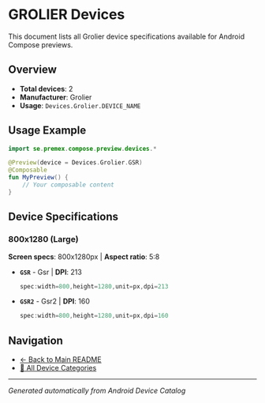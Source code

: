 # GROLIER Devices

This document lists all Grolier device specifications available for Android Compose previews.

## Overview

- **Total devices**: 2
- **Manufacturer**: Grolier
- **Usage**: `Devices.Grolier.DEVICE_NAME`

## Usage Example

```kotlin
import se.premex.compose.preview.devices.*

@Preview(device = Devices.Grolier.GSR)
@Composable
fun MyPreview() {
    // Your composable content
}
```

## Device Specifications

### 800x1280 (Large)

**Screen specs**: 800x1280px | **Aspect ratio**: 5:8

- **`GSR`** - Gsr | **DPI**: 213
  ```kotlin
  spec:width=800,height=1280,unit=px,dpi=213
  ```

- **`GSR2`** - Gsr2 | **DPI**: 160
  ```kotlin
  spec:width=800,height=1280,unit=px,dpi=160
  ```

## Navigation

- [← Back to Main README](../../README.md)
- [📱 All Device Categories](../README.md)

---
*Generated automatically from Android Device Catalog*
